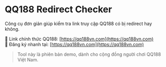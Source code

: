 # QQ188 Redirect Checker

Công cụ đơn giản giúp kiểm tra link truy cập QQ188 có bị redirect hay không.

📌 Link chính thức QQ188: [https://qq188vn.com](https://qq188vn.com)  
📌 Đăng ký nhanh tại: [https://qq188vn.com](https://qq188vn.com)

> Tool này là phiên bản demo, dành cho cộng đồng người chơi QQ188 Việt Nam.